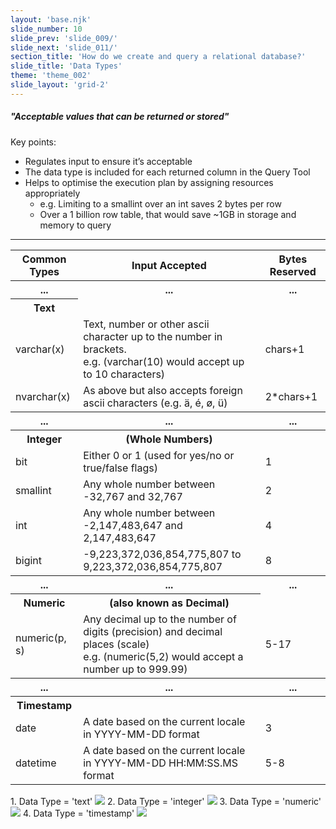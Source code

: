 ```yaml
---
layout: 'base.njk'
slide_number: 10
slide_prev: 'slide_009/'
slide_next: 'slide_011/'
section_title: 'How do we create and query a relational database?'
slide_title: 'Data Types'
theme: 'theme_002'
slide_layout: 'grid-2'
---
```


<section class="slide__text">

##### "Acceptable values that can be returned or stored"

Key points:
- Regulates input to ensure it’s acceptable
- The data type is included for each returned column in the Query Tool
- Helps to optimise the execution plan by assigning resources appropriately
  - e.g. Limiting to a smallint over an int saves 2 bytes per row
  - Over a 1 billion row table, that would save ~1GB in storage and memory to query

<hr />

<table>
  <tr>
    <th>Common Types</th>
    <th>Input Accepted</th>
    <th>Bytes Reserved</th>
  </tr>

  <tr>
    <th>...</th>
    <th>...</th>
    <th>...</th>
  </tr>
  <tr>
    <th>Text</th>
    <td></td>
    <td></td>
  </tr>
  <tr>
    <td>varchar(x)</td>
    <td>Text, number or other ascii character up to the number in brackets. <br />
    e.g. (varchar(10) would accept up to 10 characters)</td>
    <td>chars+1</td>
  </tr>
  <tr>
    <td>nvarchar(x)</td>
    <td>As above but also accepts foreign ascii characters (e.g. ä, é, ø, ü)</td>
    <td>2*chars+1</td>
  </tr>

  <tr>
    <th>...</th>
    <th>...</th>
    <th>...</th>
  </tr>
  <tr>
    <th>Integer</th>
    <th>(Whole Numbers)</th>
    <th></th>
  </tr>

  <tr>
    <td>bit</td>
    <td>Either 0 or 1 (used for yes/no or true/false flags)</td>
    <td>1</td>
  </tr>
  <tr>
    <td>smallint</td>
    <td>Any whole number between -32,767 and 32,767</td>
    <td>2</td>
  </tr>
  <tr>
    <td>int</td>
    <td>Any whole number between -2,147,483,647 and 2,147,483,647</td>
    <td>4</td>
  </tr>
  <tr>
    <td>bigint</td>
    <td>-9,223,372,036,854,775,807 to 9,223,372,036,854,775,807</td>
    <td>8</td>
  </tr>

  <tr>
    <th>...</th>
    <th>...</th>
    <th>...</th>
  </tr>
  <tr>
    <th>Numeric</th>
    <th>(also known as Decimal)</th>
    <td></td>
  </tr>
  <tr>
    <td>numeric(p, s)</td>
    <td>Any decimal up to the number of digits (precision) and decimal places (scale) <br /> e.g. (numeric(5,2) would accept a number up to 999.99)</td>
    <td>5-17</td>
  </tr>

  <tr>
    <th>...</th>
    <th>...</th>
    <th>...</th>
  </tr>
  <tr>
    <th>Timestamp</th>
    <th></th>
    <th></th>
  </tr>
  <tr>
    <td>date</td>
    <td>A date based on the current locale in YYYY-MM-DD format</td>
    <td>3</td>
  </tr>
  <tr>
    <td>datetime</td>
    <td>A date based on the current locale in YYYY-MM-DD HH:MM:SS.MS format</td>
    <td>5-8</td>
  </tr>
</table>

</section>


<section class="slide__images">
    <caption>1. Data Type = 'text'</caption>
    <img src="{{ '../../images/002_SELECT_Text.png' | url }}" />
    <caption>2. Data Type = 'integer'</caption>
    <img src="{{ '../../images/002_SELECT_Highlighted.png' | url }}" />
    <caption>3. Data Type = 'numeric'</caption>
    <img src="{{ '../../images/002_SELECT_Numeric.png' | url }}" />
    <caption>4. Data Type = 'timestamp'</caption>
    <img src="{{ '../../images/002_SELECT_Timestamp.png' | url }}" />

</section>

